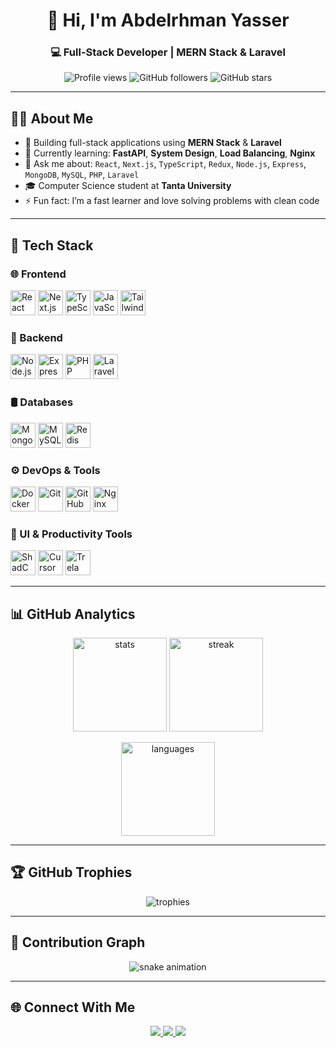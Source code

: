 <h1 align="center">👋 Hi, I'm Abdelrhman Yasser</h1>
<h3 align="center">💻 Full-Stack Developer | MERN Stack & Laravel</h3>

<p align="center">
  <img src="https://komarev.com/ghpvc/?username=abdelrhman-arfat&label=Profile%20views&color=0e75b6&style=flat" alt="Profile views"/>
  <img src="https://img.shields.io/github/followers/abdelrhman-arfat?label=Followers&style=flat&color=blue" alt="GitHub followers"/>
  <img src="https://img.shields.io/github/stars/abdelrhman-arfat?label=Stars&style=flat&color=yellow" alt="GitHub stars"/>
</p>

---

## 🧑‍💻 About Me

- 🔭 Building full-stack applications using **MERN Stack** & **Laravel**
- 🌱 Currently learning: **FastAPI**, **System Design**, **Load Balancing**, **Nginx**
- 💬 Ask me about: `React`, `Next.js`, `TypeScript`, `Redux`, `Node.js`, `Express`, `MongoDB`, `MySQL`, `PHP`, `Laravel`
- 🎓 Computer Science student at **Tanta University**
- ⚡ Fun fact: I’m a fast learner and love solving problems with clean code

---

## 🚀 Tech Stack

### 🌐 Frontend
<p align="left">
  <img src="https://cdn.jsdelivr.net/gh/devicons/devicon/icons/react/react-original.svg" width="40" alt="React"/>
  <img src="https://cdn.jsdelivr.net/gh/devicons/devicon/icons/nextjs/nextjs-original.svg" width="40" alt="Next.js"/>
  <img src="https://cdn.jsdelivr.net/gh/devicons/devicon/icons/typescript/typescript-original.svg" width="40" alt="TypeScript"/>
  <img src="https://cdn.jsdelivr.net/gh/devicons/devicon/icons/javascript/javascript-original.svg" width="40" alt="JavaScript"/>
  <img src="https://cdn.jsdelivr.net/gh/devicons/devicon/icons/tailwindcss/tailwindcss-original.svg" width="40" alt="TailwindCSS"/>
</p>

### 🧠 Backend
<p align="left">
  <img src="https://cdn.jsdelivr.net/gh/devicons/devicon/icons/nodejs/nodejs-original.svg" width="40" alt="Node.js"/>
  <img src="https://cdn.jsdelivr.net/gh/devicons/devicon/icons/express/express-original.svg" width="40" alt="Express"/>
  <img src="https://cdn.jsdelivr.net/gh/devicons/devicon/icons/php/php-original.svg" width="40" alt="PHP"/>
  <img src="https://cdn.jsdelivr.net/gh/devicons/devicon/icons/laravel/laravel-original.svg" width="40" alt="Laravel"/>
</p>

### 🛢️ Databases
<p align="left">
  <img src="https://cdn.jsdelivr.net/gh/devicons/devicon/icons/mongodb/mongodb-original.svg" width="40" alt="MongoDB"/>
  <img src="https://cdn.jsdelivr.net/gh/devicons/devicon/icons/mysql/mysql-original.svg" width="40" alt="MySQL"/>
  <img src="https://cdn.jsdelivr.net/gh/devicons/devicon/icons/redis/redis-original.svg" width="40" alt="Redis"/>
</p>

### ⚙️ DevOps & Tools
<p align="left">
  <img src="https://cdn.jsdelivr.net/gh/devicons/devicon/icons/docker/docker-original.svg" width="40" alt="Docker"/>
  <img src="https://cdn.jsdelivr.net/gh/devicons/devicon/icons/git/git-original.svg" width="40" alt="Git"/>
  <img src="https://cdn.jsdelivr.net/gh/devicons/devicon/icons/github/github-original.svg" width="40" alt="GitHub"/>
  <img src="https://cdn.jsdelivr.net/gh/devicons/devicon/icons/nginx/nginx-original.svg" width="40" alt="Nginx"/>
</p>

### 🎨 UI & Productivity Tools
<p align="left">
  <img src="https://avatars.githubusercontent.com/u/139895814?s=200&v=4" width="40" alt="ShadCN UI"/>
  <img src="https://avatars.githubusercontent.com/u/122802143?s=200&v=4" width="40" alt="Cursor"/>
  <img src="https://www.trela.com/favicon.ico" width="40" alt="Trela"/>
</p>

---

## 📊 GitHub Analytics

<p align="center">
  <img src="https://github-readme-stats.vercel.app/api?username=abdelrhman-arfat&show_icons=true&theme=radical" height="150" alt="stats"/>
  <img src="https://github-readme-streak-stats.herokuapp.com?user=abdelrhman-arfat&theme=radical" height="150" alt="streak"/>
</p>

<p align="center">
  <img src="https://github-readme-stats.vercel.app/api/top-langs/?username=abdelrhman-arfat&layout=compact&theme=radical" height="150" alt="languages"/>
</p>

---

## 🏆 GitHub Trophies

<p align="center">
  <img src="https://github-profile-trophy.vercel.app/?username=abdelrhman-arfat&theme=onedark&row=1&column=7" alt="trophies"/>
</p>

---

## 🐍 Contribution Graph

<p align="center">
  <img src="https://github.com/abdelrhman-arfat/abdelrhman-arfat/blob/output/github-contribution-grid-snake.svg" alt="snake animation"/>
</p>

---

## 🌐 Connect With Me

<p align="center">
  <a href="https://www.linkedin.com/in/abdo-yasser-946493221" target="_blank">
    <img src="https://img.shields.io/badge/LinkedIn-0077B5?style=for-the-badge&logo=linkedin&logoColor=white"/>
  </a>
  <a href="mailto:abdoarfat2006@gmail.com" target="_blank">
    <img src="https://img.shields.io/badge/Gmail-D14836?style=for-the-badge&logo=gmail&logoColor=white"/>
  </a>
  <a href="https://abdoyasser.vercel.app" target="_blank">
    <img src="https://img.shields.io/badge/Portfolio-000000?style=for-the-badge&logo=vercel&logoColor=white"/>
  </a>
</p>
